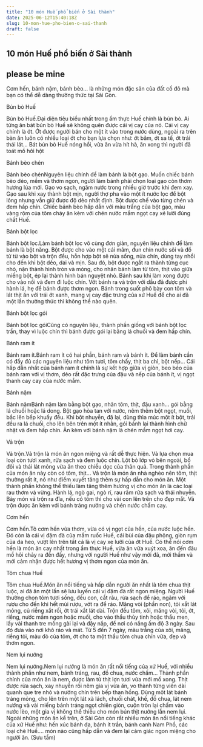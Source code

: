```yaml
---
title: "10 món Huế phổ biến ở Sài thành"
date: 2025-06-12T15:40:18Z
slug: 10-mon-hue-pho-bien-o-sai-thanh
draft: false
---
```


## 10 món Huế phổ biến ở Sài thành

## please be mine

Cơm hến, bánh nậm, bánh bèo... là những món đặc sản của đất cố đô mà bạn có thể dễ dàng thưởng thức tại Sài Gòn.

Bún bò Huế


Bún bò Huế.​Đại diện tiêu biểu nhất trong ẩm thực Huế chính là bún bò. Ai từng ăn bát bún bò Huế sẽ không quên được cái vị cay của nó. Cái vị cay chính là ớt. Ớt được người bán cho một ít vào trong nước dùng, ngoài ra trên bàn ăn luôn có nhiều loại ớt cho bạn lựa chọn như: ớt băm, ớt sa tế, ớt trái thái lát... Bát bún bò Huế nóng hổi, vừa ăn vừa hít hà, ăn xong thì người đã toát mồ hôi hột

Bánh bèo chén


Bánh bèo chén​Nguyên liệu chính để làm bánh là bột gạo. Muốn chiếc bánh bèo dẻo, mềm và thơm ngon, người làm bánh phải chọn loại gạo còn thơm hương lúa mới. Gạo vo sạch, ngâm nước trong nhiều giờ trước khi đem xay. Gạo sau khi xay thành bột mịn, người thợ pha vào một ít nước lọc để bột lỏng nhưng vẫn giữ được độ dẻo nhất định. Bột được chế vào từng chén và đem hấp chín.
Chiếc bánh bèo hấp dẫn với màu trắng của bột gạo, màu vàng rộm của tôm cháy ăn kèm với chén nước mắm ngọt cay xé lưỡi đúng chất Huế.

Bánh bột lọc


Bánh bột lọc.​Làm bánh bột lọc vô cùng đơn giản, nguyên liệu chính để làm bánh là bột năng. Bột được cho vào một cái mâm, đun chín nước sôi và đổ từ từ vào bột và trộn đều, hỗn hợp bột sẽ nửa sống, nửa chín, dùng tay nhồi cho đến khi bột dẻo, dai và mịn. Sau đó, bột được ngắt ra thành từng cục nhỏ, nặn thành hình tròn và mỏng, cho nhân bánh làm từ tôm, thịt vào giữa miếng bột, ép lại thành hình bán nguyệt nhỏ.
Bánh sau khi làm xong được cho vào nồi và đem đi luộc chín. Vớt bánh ra và trộn với dầu đã được phi hành lá, hẹ để bánh được thơm ngon. Bánh trong suốt phô bày con tôm và lát thịt ăn với trái ớt xanh, mang vị cay đặc trưng của xứ Huế để cho ai đã một lần thưởng thức thì không thể nào quên.

Bánh bột lọc gói


Bánh bột lọc gói​Cũng có nguyên liệu, thành phần giống với bánh bột lọc trần, thay vì luộc chín thì bánh được gói lại bằng lá chuối và đem hấp chín.

Bánh ram ít


Bánh ram ít.​Bánh ram ít có hai phần, bánh ram và bánh ít. Để làm bánh cần có đầy đủ các nguyên liệu như tôm tươi, tôm chấy, thịt ba chỉ, bột nếp...
Cái hấp dẫn nhất của bánh ram ít chính là sự kết hợp giữa vị giòn, beo béo của bánh ram với vị thơm, dẻo rất đặc trưng của đậu và nếp của bánh ít, vị ngọt thanh cay cay của nước mắm.

Bánh nậm


Bánh nậm​Bánh nậm làm bằng bột gạo, nhân tôm, thịt, đậu xanh... gói bằng lá chuối hoặc lá dong. Bột gạo hòa tan với nước, nêm thêm bột ngọt, muối, bắc lên bếp khuấy đều. Khi bột nhuyễn, đặ lại, dùng thìa múc một ít bột, trải đều ra lá chuối, cho lên bên trên một ít nhân, gói bánh lại thành hình chữ nhật và đem hấp chín. Ăn kèm với bánh nậm là chén mắm ngọt hơi cay.

Vả trộn


Vả trộn.​Vả trộn là món ăn ngon miệng và rất dễ thực hiện. Vả lựa chọn mua loại còn tươi xanh, rửa sạch và đem luộc chín. Lột bỏ lớp vỏ bên ngoài, bổ đôi và thái lát mỏng vừa ăn theo chiều dọc của thân quả.
Trong thành phần của món ăn này còn có tôm, thịt... Vả trộn là món ăn nhà nghèo nên tôm, thịt thường rất ít, nó như điểm xuyết tăng thêm sự hấp dẫn cho món ăn. Một thành phần không thể thiếu làm tăng thêm hương vị cho món ăn là các loại rau thơm và vừng. Hành lá, ngò gai, ngò rí, rau răm rửa sạch và thái nhuyễn. Bày món vả trộn ra đĩa, nếu có tôm thì cho vài con lên trên cho đẹp mắt. Vả trộn được ăn kèm với bánh tráng nướng và chén nước chấm cay.

Cơm hến


Cơm hến.​Tô cơm hến vừa thơm, vừa có vị ngọt của hến, của nước luộc hến. Đó còn là cái vị đậm đà của mắm ruốc Huế, cái bùi của đậu phộng, giòn rụm của da heo, vượt lên trên tất cả là vị cay xe lưỡi của ớt Huế. Có thể nói cơm hến là món ăn cay nhất trong ẩm thực Huế, vừa ăn vừa xuýt xoa, ăn đến đâu mồ hôi chảy ra đến đấy, nhưng với người Huế như vậy mới đã, mới thấm và mới cảm nhận được hết hương vị thơm ngon của món ăn.

Tôm chua Huế


Tôm chua Huế.​Món ăn nổi tiếng và hấp dẫn người ăn nhất là tôm chua thịt luộc, ai đã ăn một lần sẽ lưu luyến cái vị đậm đà rất ngon miệng.
Người Huế thường chọn tôm tươi sống, đều con, cắt râu, rửa sạch để ráo, ngâm với rượu cho đến khi hết mùi rượu, vớt ra để ráo. Măng vòi (phần non), tỏi xắt lát mỏng, củ riềng xắt rối, ớt trái xắt lát dài.
Trộn đều tôm, xôi, măng vòi, tỏi, ớt, riềng, nước mắm ngon hoặc muối, cho vào thẩu thủy tinh hoặc thẩu men, lấy vài thanh tre mỏng gài lại và đậy nắp, để nơi có nắng ấm độ 3 ngày. Sau đó đưa vào nơi khô ráo và mát. Từ 5 đến 7 ngày, màu trắng của xôi, măng, riềng tỏi, màu đỏ của tôm, ớt cho ta một thẩu tôm chua chín vừa, đẹp và thơm ngon.

Nem lụi nướng


Nem lụi nướng.​Nem lụi nướng là món ăn rất nổi tiếng của xứ Huế, với nhiều thành phần như nem, bánh tráng, rau, đồ chua, nước chấm... Thành phần chính của món ăn là nem, được làm từ thịt lợn tươi vừa mới mổ xong. Thịt được rửa sạch, xay nhuyễn rồi nêm gia vị vừa ăn, vo thành từng viên dài quanh que tre nhỏ và nướng chín trên bếp than hồng.
Dùng một lát bánh tráng mỏng, cho lên trên một lát xà lách, chuối chát, khế, đồ chua, lát nem nướng và vài miếng bánh tráng ngọt chiên giòn, cuộn tròn lại chấm vào nước lèo, một gia vị không thể thiếu cho món bún thịt nướng lẫn nem lụi.
Ngoài những món ăn kể trên, ở Sài Gòn còn rất nhiều món ăn nổi tiếng khác của xứ Huế như: hến xúc bánh đa, bánh ít trần, bánh canh Nam Phổ, các loại chè Huế.... món nào cũng hấp dẫn và đem lại cảm giác ngon miệng cho người ăn.
(Sưu tầm)​